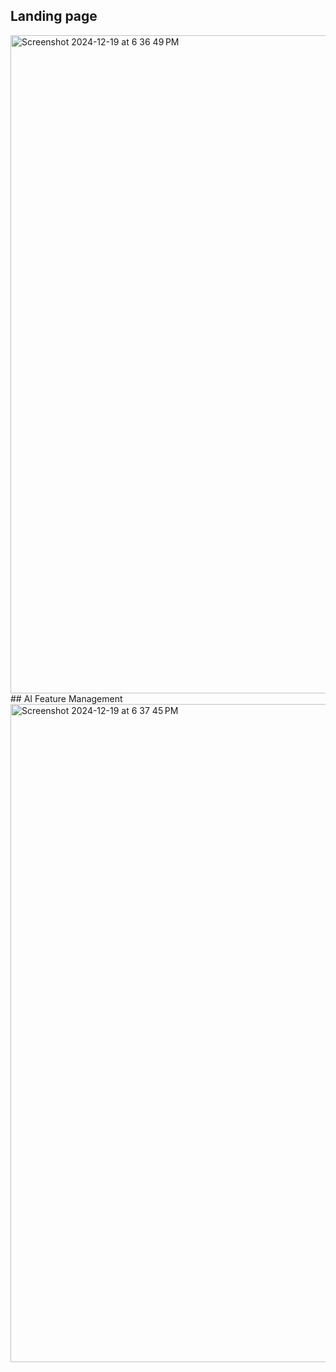 ## Landing page
<img width="1053" alt="Screenshot 2024-12-19 at 6 36 49 PM" src="https://github.com/user-attachments/assets/76352792-d5ca-4330-ae2d-72fcd9c15b7d" />
## AI Feature Management 
<img width="1053" alt="Screenshot 2024-12-19 at 6 37 45 PM" src="https://github.com/user-attachments/assets/e97a29b7-5926-4bb6-98f9-c9a85888c80a" />

